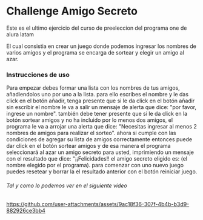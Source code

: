 <h1>Challenge Amigo Secreto</h1>

<p>Este es el ultimo ejercicio del curso de preeleccion del programa one de alura latam</p>

<p>El cual consistia en crear un juego donde podemos ingresar los nombres de varios amigos y el programa se encarga de sortear y elegir un amigo al azar.</p>

<h3>Instrucciones de uso</h3>

<p>Para empezar debes formar una lista con los nombres de tus amigos, añadiendolos uno por uno a la lista.
  para ello escribes el nombre y le das click en el botón añadir, tenga presente que si le da click en el botón añadir sin escribir el nombre le va a salir un mensaje
  de alerta que dice: "por favor, ingrese un nombre".
también debe tener presente que si le da click en la botón sortear amigos y no ha incluido por lo menos dos amigos, el programa le va a arrojar una alerta que dice:
"Necesitas ingresar al menos 2 nombres de amigos para realizar el sorteo". ahora si cumple con las condiciones de agregar su lista de amigos correctamente entonces puede dar 
click en el botón sortear amigos y de esa manera el programa seleccionará al azar un amigo secreto para usted, imprimiendo un mensaje con el resultado que dice:
"¡¡Felicidades!! el amigo secreto eligido es: (el nombre elegido por el programa). para comenzar con uno nuevo juego puedes resetear y borrar la el resultado anterior con el botón reiniciar juego.
</p>

<h6>Tal y como lo podemos ver en el siguiente video</h6>

https://github.com/user-attachments/assets/9ac18f36-307f-4b4b-b3d9-882926ce3bb4


